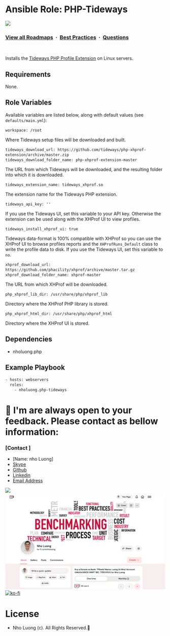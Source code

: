 # Ansible Role: PHP-Tideways

![](https://i.imgur.com/waxVImv.png)
### [View all Roadmaps](https://github.com/nholuongut/all-roadmaps) &nbsp;&middot;&nbsp; [Best Practices](https://github.com/nholuongut/all-roadmaps/blob/main/public/best-practices/) &nbsp;&middot;&nbsp; [Questions](https://www.linkedin.com/in/nholuong/)
<br/>

Installs the [Tideways PHP Profile Extension](https://github.com/tideways/php-xhprof-extension) on Linux servers.

## Requirements

None.

## Role Variables

Available variables are listed below, along with default values (see `defaults/main.yml`):

    workspace: /root

Where Tideways setup files will be downloaded and built.

    tideways_download_url: https://github.com/tideways/php-xhprof-extension/archive/master.zip
    tideways_download_folder_name: php-xhprof-extension-master

The URL from which Tideways will be downloaded, and the resulting folder into which it is downloaded.

    tideways_extension_name: tideways_xhprof.so

The extension name for the Tideways PHP extension.

    tideways_api_key: ''

If you use the Tideways UI, set this variable to your API key. Otherwise the extension can be used along with the XHProf UI to view profiles.

    tideways_install_xhprof_ui: true

Tideways data-format is 100% compatible with XHProf so you can use the XHProf UI to browse profiles reports and the `XHProfRuns_Default` class to write the profile data to disk. If you use the Tideways UI, set this variable to `no`.

    xhprof_download_url: https://github.com/phacility/xhprof/archive/master.tar.gz
    xhprof_download_folder_name: xhprof-master

The URL from which XHProf will be downloaded.

    php_xhprof_lib_dir: /usr/share/php/xhprof_lib

Directory where the XHProf PHP library is stored.

    php_xhprof_html_dir: /usr/share/php/xhprof_html

Directory where the XHProf UI is stored.

## Dependencies

  - nholuong.php

## Example Playbook

    - hosts: webservers
      roles:
        - nholuong.php-tideways

# 🚀 I'm are always open to your feedback.  Please contact as bellow information:
### [Contact ]
* [Name: nho Luong]
* [Skype](luongutnho_skype)
* [Github](https://github.com/nholuongut/)
* [Linkedin](https://www.linkedin.com/in/nholuong/)
* [Email Address](luongutnho@hotmail.com)

![](https://i.imgur.com/waxVImv.png)
![](Donate.png)
[![ko-fi](https://ko-fi.com/img/githubbutton_sm.svg)](https://ko-fi.com/nholuong)

# License
* Nho Luong (c). All Rights Reserved.🌟

